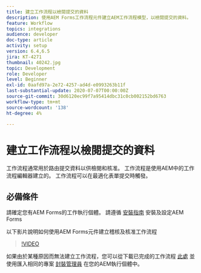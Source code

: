 ```yaml
---
title: 建立工作流程以檢閱提交的資料
description: 使用AEM Forms工作流程元件建立AEM工作流程模型，以檢閱提交的資料。
feature: Workflow
topics: integrations
audience: developer
doc-type: article
activity: setup
version: 6.4,6.5
jira: KT-4271
thumbnail: 40242.jpg
topic: Development
role: Developer
level: Beginner
exl-id: 0aafd97a-2e72-4257-ad4d-e0993263b11f
last-substantial-update: 2020-07-07T00:00:00Z
source-git-commit: 30d6120ec99f7a95414dbc31c0cb002152bd6763
workflow-type: tm+mt
source-wordcount: '138'
ht-degree: 4%

---
```


# 建立工作流程以檢閱提交的資料

工作流程通常用於路由提交資料以供檢閱和核准。 工作流程是使用AEM中的工作流程編輯器建立的。 工作流程可以在最適化表單提交時觸發。

## 必備條件

請確定您有AEM Forms的工作執行個體。 請遵循 [安裝指南](https://experienceleague.adobe.com/docs/experience-manager-65/forms/install-aem-forms/osgi-installation/installing-configuring-aem-forms-osgi.html) 安裝及設定AEM Forms

以下影片說明如何使用AEM Forms元件建立稽核及核准工作流程
>[!VIDEO](https://video.tv.adobe.com/v/40242?quality=12&learn=on)


如果由於某種原因而無法建立工作流程，您可以從下載已完成的工作流程 [此處](assets/review-submitted-data-workflow.zip) 並使用匯入相同的專案 [封裝管理員](http://localhost:4502/crx/packmgr/index.jsp) 在您的AEM執行個體中。
